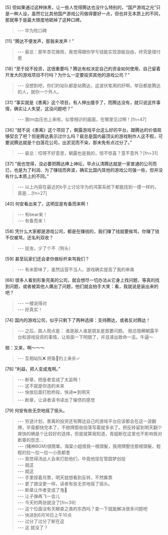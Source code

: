 
[5] 但如果通过这种抹黑，让一些人觉得腾达也没什么特别的，“国产游戏之光”只是一种人设，虽然它比其他国产游戏公司做得要好一点，但也并无本质上的不同，那就等于是最大限度地砸掉了这种口碑。
>--- 华为败口碑<br>

[11] “腾达不便发声，那我来发声！”
>--- 裴总：那年杏花微雨，我觉得跟你学亏钱能实现游艇自由，终究是错付惹<br>

[18] “至于投不投资，这很重要吗？腾达有权决定自己的资金如何使用，自己留着开发大的游戏项目不行吗？为什么一定要投资其他的游戏公司？”
>--- 没想到吧，你们的站队都是站腾达，这波伏笔用的好啊，举目都是腾达的人，就你一个外人。<br>

[31] “事实就是《黍离》这个项目，有人伸出援手了，而腾达没有，就只说这件事情，确实让人失望，这没问题吧？”
>--- 我tm血压也上来啦，似曾相识的画面，在哪里见过啊！[fn=47]<br>

[36] “就不说《黍离》这个项目了，朝露游戏平台这么好的平台，跟腾达的价值观够契合了吧？但是腾达表示过什么吗？裴总是国内最顶尖的游戏制作人这不假，可要说腾达就是个白莲花公司，出淤泥而不染，那未免有点过分了。”
>--- 裴总：哎呀不好意思，朝露也是我的，惊不惊喜？意不意外？[fn=31]<br>

[37] “我也觉得，没必要把腾达捧上神坛，早点认清腾达就是一家普通的公司而已，也是为了利润、为了赚钱而奔波，确实比国内其他的游戏公司强一些，但并没有什么本质上的不同。”
>--- 以上内容在最近的b乎上讨论华为的鸿蒙系统下都能找到一摸一样的，真是....[fn=27]<br>

[40] 何安看出来了，这明显是有备而来啊！
>--- 有bear来！<br>
>--- 有备而来！<br>

[58] 凭什么大家都是游戏公司，都是在赚钱的，我们赚了钱就要挨骂，你赚了钱不仅被骂，还名利双收？
>--- 捉虫，少了个不（狗头）<br>

[59] 甚至玩家们还会拿你做标杆来骂我们？
>--- 有米那味了，虽然运营不当人，游戏确实提高了我的审美<br>

[66] 很多人看到形象完美的公司，就会想尽一切办法从它身上找问题，等真的找到问题，或者被其他人爆出了问题，他们就会拍手大笑：看，我就说是装出来的吧？
>--- 一楼说得对<br>
>--- 好真实！<br>

[74] 国内的游戏公司，似乎只剩下了两种选择：支持腾达，或者反对腾达！
>--- 之后，路人观点是：
谁是敌人谁是朋友是首要问题。
赔总隐瞒朝露平台和游戏投资的事情，让局面一下明朗了，并且递出致命一击。牛逼～

赔：又来，啊～～～<br>
>--- 互相站队❌
把鱼🐠钓上来杀✓<br>

[78] “利益，把人变成鬼啊。”
>--- 断章，把座者变成了太监啊！<br>
>--- 这不就是你选的未来<br>
>--- 快放后面打脸桥段，快进⏩️到明天<br>
>--- 断章，让读者读书读出了催债的感觉<br>

[79] 何安有些无奈地摇了摇头。
>--- 穷途计划，黍离的投资还有腾达自己的游戏平台应该都会在这一波翻牌，毕竟都快完本了，不掀牌那些段落写着就多余了。把反转留到明天翻个爽快的确是个比较好的选择，但是就算我知道，青姐断在这里也不影响我对断章的怨念...<br>
>--- (賭神BGM)很簡單。海棠小姐借我一根頭髮，我用牌壓住那根頭髮，輕輕的拉～拉～拉～小孩都會<br>
>--- 我觉得汤达人会来打脸他们，毕竟他现在管圆梦创投<br>
>--- 就这<br>
>--- 就这<br>
>--- 手里捏着月票，明天就想看到反转，不然撕票<br>
>--- 更了跟没更一样。读者有些无奈地摇了摇头。<br>
>--- 断章让作者变成了鬼👻<br>
>--- 让子弹再飞一会儿<br>
>--- 今天的两张就没了[fn=39]<br>
>--- 这个位面没有天眼查之类的东西吗？查一下就能解决很多问题吧<br>
>--- 快进到6月16日上午10点<br>
>--- 过分了过分了断在这<br>
>--- 这   就没了？<br>
